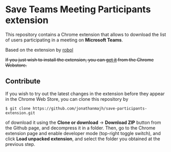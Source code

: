 # Save Teams Meeting Participants extension

This repository contains a Chrome extension that allows to 
download the list of users participating in a meeting on 
**Microsoft Teams**. 

Based on the extension by [robol](https://github.com/robol/save-participants-extension)

<strike>If you just wish to install the extension, you can
[get it](https://chrome.google.com/webstore/detail/save-participants/amajpgnakbemacnkmnjbkoacbaephjfd)
from the Chrome Webstore.</strike>

## Contribute

If you wish to try out the latest changes in the extension before they
appear in the Chrome Web Store, you can clone this repository by 
```
$ git clone https://github.com/jonathanmajh/save-participants-extension.git
```
of download it using the **Clone or download** -> **Download ZIP** button
from the Github page, and decompress it in a folder. Then, go to the Chrome 
extension page and enable developer mode (top-right toggle switch), and 
click **Load unpacked extension**, and select the folder you obtained at the
previous step. 


